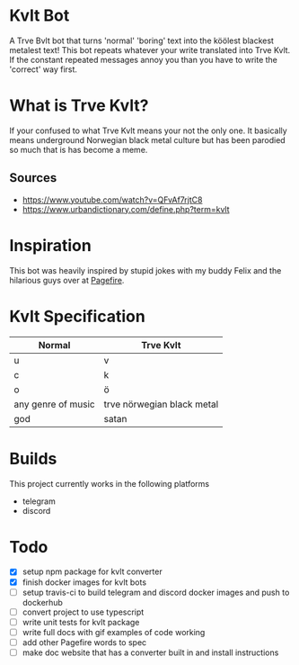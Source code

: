 # Kvlt Bot
A Trve Bvlt bot that turns 'normal' 'boring' text into the köölest blackest
metalest text! This bot repeats whatever your write translated into Trve Kvlt.
If the constant repeated messages annoy you than you have to write the 'correct'
way first.

# What is Trve Kvlt?
If your confused to what Trve Kvlt means your not the only one. It basically
means underground Norwegian black metal culture but has been parodied so much
that is has become a meme.

## Sources
- https://www.youtube.com/watch?v=QFvAf7rjtC8
- https://www.urbandictionary.com/define.php?term=kvlt

# Inspiration
This bot was heavily inspired by stupid jokes with my buddy Felix and the
hilarious guys over at
[Pagefire](https://www.youtube.com/channel/UC6gD8kk_Z_5bX2PcRk2fwDg).

# Kvlt Specification
| Normal             | Trve Kvlt                   |
| -------------------| ----------------------------|
| u                  | v                           |
| c                  | k                           |
| o                  | ö                           |
| any genre of music | trve nörwegian black metal  |
| god                | satan                       |

# Builds
This project currently works in the following platforms
- telegram
- discord

# Todo
- [x] setup npm package for kvlt converter
- [x] finish docker images for kvlt bots
- [ ] setup travis-ci to build telegram and discord docker images and push to
  dockerhub
- [ ] convert project to use typescript
- [ ] write unit tests for kvlt package
- [ ] write full docs with gif examples of code working
- [ ] add other Pagefire words to spec
- [ ] make doc website that has a converter built in and install instructions
